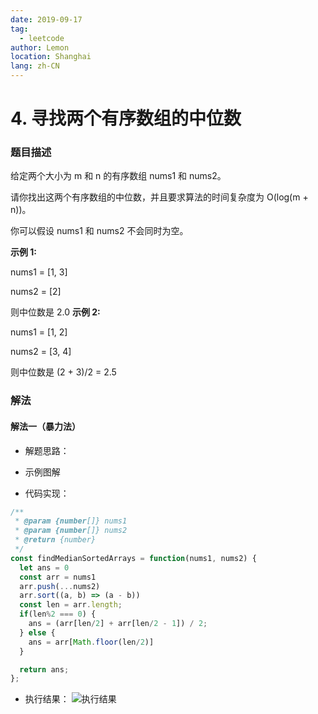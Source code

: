 ```yaml
---
date: 2019-09-17
tag:
  - leetcode
author: Lemon
location: Shanghai
lang: zh-CN
---
```


# 4. 寻找两个有序数组的中位数

### 题目描述

给定两个大小为 m 和 n 的有序数组 nums1 和 nums2。

请你找出这两个有序数组的中位数，并且要求算法的时间复杂度为 O(log(m + n))。

你可以假设 nums1 和 nums2 不会同时为空。

**示例 1:**

nums1 = [1, 3]

nums2 = [2]

则中位数是 2.0
**示例 2:**

nums1 = [1, 2]

nums2 = [3, 4]

则中位数是 (2 + 3)/2 = 2.5


### 解法

#### 解法一（暴力法）

- 解题思路：

 - 示例图解

- 代码实现：

```js
/**
 * @param {number[]} nums1
 * @param {number[]} nums2
 * @return {number}
 */
const findMedianSortedArrays = function(nums1, nums2) {
  let ans = 0
  const arr = nums1
  arr.push(...nums2)
  arr.sort((a, b) => (a - b))
  const len = arr.length;
  if(len%2 === 0) {
    ans = (arr[len/2] + arr[len/2 - 1]) / 2;
  } else {
    ans = arr[Math.floor(len/2)]
  }

  return ans;
};
```

- 执行结果：
![执行结果](https://raw.githubusercontent.com/volcanoliuc/vue-blog/images/images20190916104630.png)
